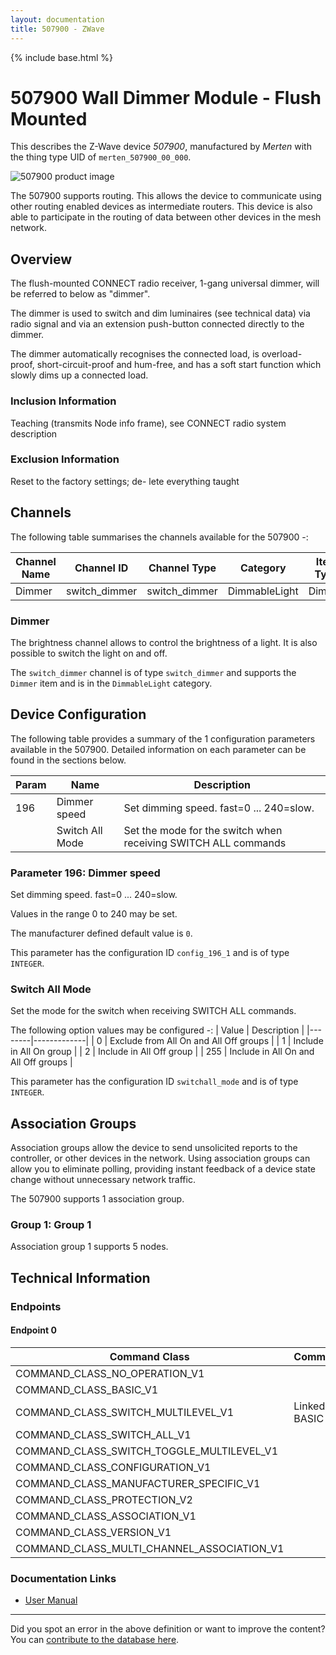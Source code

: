 ```yaml
---
layout: documentation
title: 507900 - ZWave
---
```


{% include base.html %}

# 507900 Wall Dimmer Module - Flush Mounted
This describes the Z-Wave device *507900*, manufactured by *Merten* with the thing type UID of ```merten_507900_00_000```.

![507900 product image](https://www.cd-jackson.com/zwave_device_uploads/446/446_default.jpg)


The 507900 supports routing. This allows the device to communicate using other routing enabled devices as intermediate routers.  This device is also able to participate in the routing of data between other devices in the mesh network.

## Overview

The flush-mounted CONNECT radio receiver, 1-gang universal dimmer, will be referred to below as "dimmer".

The dimmer is used to switch and dim luminaires (see technical data) via radio signal and via an extension push-button connected directly to the dimmer.

The dimmer automatically recognises the connected load, is overload-proof, short-circuit-proof and hum-free, and has a soft start function which slowly dims up a connected load.

### Inclusion Information

Teaching (transmits Node info frame), see CONNECT radio system description

### Exclusion Information

Reset to the factory settings; de- lete everything taught

## Channels

The following table summarises the channels available for the 507900 -:

| Channel Name | Channel ID | Channel Type | Category | Item Type |
|--------------|------------|--------------|----------|-----------|
| Dimmer | switch_dimmer | switch_dimmer | DimmableLight | Dimmer | 

### Dimmer
The brightness channel allows to control the brightness of a light.
            It is also possible to switch the light on and off.

The ```switch_dimmer``` channel is of type ```switch_dimmer``` and supports the ```Dimmer``` item and is in the ```DimmableLight``` category.



## Device Configuration

The following table provides a summary of the 1 configuration parameters available in the 507900.
Detailed information on each parameter can be found in the sections below.

| Param | Name  | Description |
|-------|-------|-------------|
| 196 |  Dimmer speed | Set dimming speed. fast=0 ... 240=slow. |
|  | Switch All Mode | Set the mode for the switch when receiving SWITCH ALL commands |

### Parameter 196:  Dimmer speed

Set dimming speed. fast=0 ... 240=slow.

Values in the range 0 to 240 may be set.

The manufacturer defined default value is ```0```.

This parameter has the configuration ID ```config_196_1``` and is of type ```INTEGER```.

### Switch All Mode

Set the mode for the switch when receiving SWITCH ALL commands.

The following option values may be configured -:
| Value  | Description |
|--------|-------------|
| 0 | Exclude from All On and All Off groups |
| 1 | Include in All On group |
| 2 | Include in All Off group |
| 255 | Include in All On and All Off groups |

This parameter has the configuration ID ```switchall_mode``` and is of type ```INTEGER```.


## Association Groups

Association groups allow the device to send unsolicited reports to the controller, or other devices in the network. Using association groups can allow you to eliminate polling, providing instant feedback of a device state change without unnecessary network traffic.

The 507900 supports 1 association group.

### Group 1: Group 1


Association group 1 supports 5 nodes.

## Technical Information

### Endpoints

#### Endpoint 0

| Command Class | Comment |
|---------------|---------|
| COMMAND_CLASS_NO_OPERATION_V1| |
| COMMAND_CLASS_BASIC_V1| |
| COMMAND_CLASS_SWITCH_MULTILEVEL_V1| Linked to BASIC|
| COMMAND_CLASS_SWITCH_ALL_V1| |
| COMMAND_CLASS_SWITCH_TOGGLE_MULTILEVEL_V1| |
| COMMAND_CLASS_CONFIGURATION_V1| |
| COMMAND_CLASS_MANUFACTURER_SPECIFIC_V1| |
| COMMAND_CLASS_PROTECTION_V2| |
| COMMAND_CLASS_ASSOCIATION_V1| |
| COMMAND_CLASS_VERSION_V1| |
| COMMAND_CLASS_MULTI_CHANNEL_ASSOCIATION_V1| |

### Documentation Links

* [User Manual](https://www.cd-jackson.com/zwave_device_uploads/446/MEG507900.pdf)

---

Did you spot an error in the above definition or want to improve the content?
You can [contribute to the database here](http://www.cd-jackson.com/index.php/zwave/zwave-device-database/zwave-device-list/devicesummary/446).
